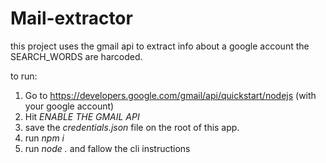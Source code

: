 # Mail-extractor
this project uses the gmail api to extract info about a google account
the SEARCH_WORDS are harcoded.

to run:
1. Go to https://developers.google.com/gmail/api/quickstart/nodejs (with your google account)
2. Hit *ENABLE THE GMAIL API*
3. save the _credentials.json_ file on the root of this app.
4. run _npm i_
5. run _node ._ and fallow the cli instructions

